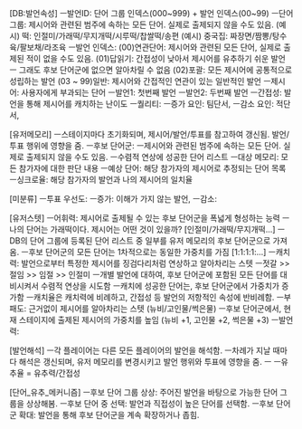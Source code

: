[DB:발언속성]
ㅡ발언ID: 단어 그룹 인덱스(000~999) + 발언 인덱스(00~99)
	ㅡ단어 그룹: 제시어와 관련된 범주에 속하는 모든 단어. 실제로 출제되지 않을 수도 있음.
		(예시) 떡: 인절미/가래떡/무지개떡/시루떡/찹쌀떡/송편
		(예시) 중국집: 짜장면/짬뽕/탕수육/팔보채/라조육
	ㅡ발언 인덱스:
		(00)연관단어: 제시어와 관련된 모든 단어, 실제로 출제된 적이 없을 수도 있음.
		(01)답읽기: 간접성이 낮아서 제시어를 유추하기 쉬운 발언 ㅡ 그래도 후보 단어군에 없으면 알아차릴 수 없음
		(02)포괄: 모든 제시어에 공통적으로 성립하는 발언
		(03 ~ 99)일반: 제시어와 간접적인 연관이 있는 일반적인 발언
ㅡ제시어: 사용자에게 부과되는 단어
ㅡ발언1: 첫번째 발언
ㅡ발언2: 두번째 발언
ㅡ간접성: 발언을 통해 제시어를 캐치하는 난이도
ㅡ퀄리티:
	ㅡ증가 요인: 팀단서, 
	ㅡ감소 요인: 적단서, 

[유저메모리]
ㅡ스테이지마다 초기화되며, 제시어/발언/투표를 참고하여 갱신됨. 발언/투표 행위에 영향을 줌.
ㅡ후보 단어군:
	ㅡ제시어와 관련된 범주에 속하는 모든 단어. 실제로 출제되지 않을 수도 있음.
	ㅡ수렴적 연상에 성공한 단어 리스트
ㅡ대상 메모리: 모든 참가자에 대한 판단 내용
	ㅡ예상 단어: 해당 참가자의 제시어로 추정되는 단어 목록
	ㅡ싱크로율: 해당 참가자의 발언과 나의 제시어의 일치율

[미분류]
ㅡ투표 우선도:
	ㅡ증가: 이해가 가지 않는 발언, 
	ㅡ감소: 

[유저스텟]
ㅡ어휘력: 제시어로 출제될 수 있는 후보 단어군을 폭넓게 형성하는 능력
	ㅡ나의 단어는 가래떡이다. 제시어는 어떤 것이 있을까? [인절미/가래떡/무지개떡...]
	ㅡDB의 단어 그룹에 등록된 단어 리스트 중 일부를 유저 메모리의 후보 단어군으로 가져옴.
	ㅡ후보 단어군의 모든 단어는 1차적으로는 동일한 가중치를 가짐 [1:1:1:1:...]
ㅡ캐치력: 발언으로부터 특정한 제시어를 징검다리처럼 연상하고 알아차리는 스텟
	ㅡ젓갈 >> 절임 >> 임절 >> 인절미
	ㅡ개별 발언에 대하여, 후보 단어군에 포함된 모든 단어를 대비시켜서 수렴적 연상을 시도함
	ㅡ캐치에 성공한 단어는, 후보 단어군에서 가중치가 증가함
	ㅡ캐치율은 캐치력에 비례하고, 간접성 등 발언의 저항적인 속성에 반비례함.
ㅡ부패도: 근거없이 제시어를 알아차리는 스텟 (뉴비/고인물/썩은물)
	ㅡ후보 단어군에서, 현재 스테이지에 출제된 제시어의 가중치를 높임 (뉴비 +1, 고인물 +2, 썩은물 +3)
ㅡ발언력: 

[발언해석]
ㅡ각 플레이어는 다른 모든 플레이어의 발언을 해석함.
ㅡ차례가 지날 때마다 해석은 갱신되며, 유저 메모리를 변경시키고 발언 행위와 투표에 영향을 줌.
ㅡ
ㅡ유추율 = 유추력/간접성

[단어_유추_메커니즘]
ㅡ후보 단어 그룹 상상: 주어진 발언을 바탕으로 가능한 단어 그룹을 상상해봄.
ㅡ후보 단어 중 선택: 발언과 직접성이 높은 단어를 선택함.
ㅡ후보 단어군 확대: 발언을 통해 후보 단어군을 계속 확장하거나 좁힘.
